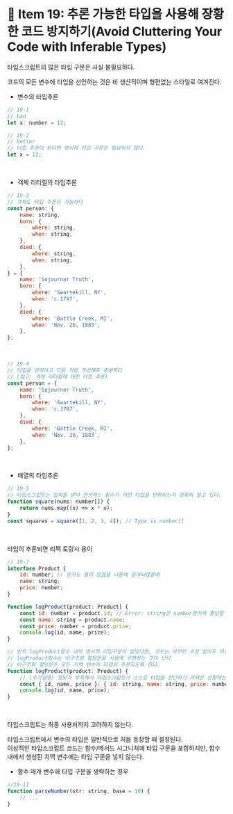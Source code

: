 # 📝 Item 19: 추론 가능한 타입을 사용해 장황한 코드 방지하기(Avoid Cluttering Your Code with Inferable Types)

타입스크립트의 많은 타입 구문은 사실 불필요하다.<br>

코드의 모든 변수에 타입을 선언하는 것은 비 생산적이며 형편없는 스타일로 여겨진다.<br>

-   변수의 타입추론

```javascript
// 19-1
// bad
let x: number = 12;

// 19-2
// better
// 타입 추론이 된다면 명시적 타입 구문은 필요하지 않다.
let x = 12;
```

<br>

-   객체 리터럴의 타입추론

```javascript
// 19-3
// 객체도 타입 추론이 가능하다
const person: {
    name: string,
    born: {
        where: string,
        when: string,
    },
    died: {
        where: string,
        when: string,
    },
} = {
    name: 'Sojourner Truth',
    born: {
        where: 'Swartekill, NY',
        when: 'c.1797',
    },
    died: {
        where: 'Battle Creek, MI',
        when: 'Nov. 26, 1883',
    },
};
```

<br>

```javascript
// 19-4
// 타입을 생략하고 다음 처럼 작성해도 충분하다
// (참고: 객체 리터럴에 대한 타입 추론)
const person = {
    name: 'Sojourner Truth',
    born: {
        where: 'Swartekill, NY',
        when: 'c.1797',
    },
    died: {
        where: 'Battle Creek, MI',
        when: 'Nov. 26, 1883',
    },
};
```

<br>

-   배열의 타입추론

```javascript
// 19-5
// 타입스크립트는 입력을 받아 연산하는 함수가 어떤 타입을 반환하는지 정확히 알고 있다.
function square(nums: number[]) {
    return nums.map((x) => x * x);
}
const squares = square([1, 2, 3, 4]); // Type is number[]
```

<br>

타입이 추론되면 리팩 토링시 용이

```javascript
// 19-7
interface Product {
    id: number; // 문자도 들어 있음을 나중에 알게되었을때
    name: string;
    price: number;
}

function logProduct(product: Product) {
    const id: number = product.id; // Error: string은 number형식에 할당할 수 없다.
    const name: string = product.name;
    const price: number = product.price;
    console.log(id, name, price);
}

// 만약 logProduct함수 내의 명시적 타입구문이 없었다면, 코드는 아무런 수정 없이도 타입 체커를 통과했을 것이다.
// logProduct함수는 비구조화 할당문을 사용해 구현하는 것이 낫다
// 비구조화 할당문은 모든 지역 변수의 타입이 추론되도록 한다.
function logProduct(product: Product) {
    // (추가설명) 정보가 부족해서 타입스크립트가 스스로 타입을 판단하기 어려운 상황에는 명시적 타입 구문이 필요
    const { id, name, price }: { id: string, name: string, price: number } = product;
    console.log(id, name, price);
}
```

<br>

타입스크립트는 최종 사용처까지 고려하지 않는다.<br>

타입스크립트에서 변수의 타입은 일반적으로 처음 등장할 때 결정된다.<br>
이상적인 타입스크립트 코드는 함수/메서드 시그니처에 타입 구문을 포함하지만, 함수 내에서 생성된 지역 변수에는 타입 구문을 넣지 않는다.<br>

-   함수 매개 변수에 타입 구문을 생략하는 경우

```javascript
//19-11
function parseNumber(str: string, base = 10) {
    // ...
}
```

```javascript

```
